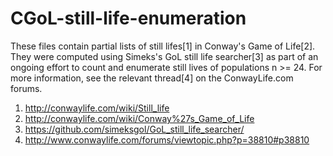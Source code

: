 # CGoL-still-life-enumeration

These files contain partial lists of still lifes[1] in Conway's Game of
Life[2].  They were computed using Simeks's GoL still life searcher[3] as
part of an ongoing effort to count and enumerate still lives of populations
n >= 24.  For more information, see the relevant thread[4] on the
ConwayLife.com forums.

1. http://conwaylife.com/wiki/Still_life
2. http://conwaylife.com/wiki/Conway%27s_Game_of_Life
3. https://github.com/simeksgol/GoL_still_life_searcher/
4. http://www.conwaylife.com/forums/viewtopic.php?p=38810#p38810
